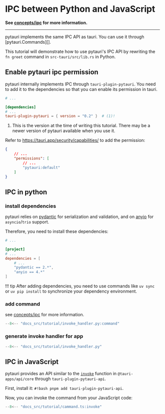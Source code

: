 # IPC between Python and JavaScript

**See [concepts/ipc](../concepts/ipc.md) for more information.**

---

pytauri implements the same IPC API as tauri. You can use it through [pytauri.Commands][].

This tutorial will demonstrate how to use pytauri's IPC API by rewriting the `fn greet` command in `src-tauri/src/lib.rs` in Python.

## Enable pytauri ipc permission

pytauri internally implements IPC through `tauri-plugin-pytauri`.
You need to add it to the dependencies so that you can enable its permission in tauri.

```toml title="src-tauri/Cargo.toml"
# ...

[dependencies]
# ...
tauri-plugin-pytauri = { version = "0.2" }  # (1)!
```

1. This is the version at the time of writing this tutorial. There may be a newer version of pytauri available when you use it.

Refer to <https://tauri.app/security/capabilities/> to add the permission:

```json title="src-tauri/capabilities/default.json"
{
    // ...
    "permissions": [
        // ...
        "pytauri:default"
    ]
}
```

## IPC in python

### install dependencies

pytauri relies on [pydantic](https://github.com/pydantic/pydantic) for serialization and validation, and on [anyio](https://github.com/agronholm/anyio) for `asyncio`/`trio` support.

Therefore, you need to install these dependencies:

```toml title="src-tauri/pyproject.toml"
# ...

[project]
# ...
dependencies = [
    # ...
    "pydantic == 2.*",
    "anyio == 4.*"
]
```

!!! tip
    After adding dependencies, you need to use commands like `uv sync` or `uv pip install` to synchronize your dependency environment.

### add command

see [concepts/ipc](../concepts/ipc.md) for more information.

```python title="src-tauri/python/__init__.py"
--8<-- "docs_src/tutorial/invoke_handler.py:command"
```

### generate invoke handler for app

```python title="src-tauri/python/__init__.py"
--8<-- "docs_src/tutorial/invoke_handler.py"
```

## IPC in JavaScript

pytauri provides an API similar to the [`invoke`](https://tauri.app/reference/javascript/api/namespacecore/#invoke) function in `@tauri-apps/api/core` through `tauri-plugin-pytauri-api`.

First, install it: `#!bash pnpm add tauri-plugin-pytauri-api`.

Now, you can invoke the command from your JavaScript code:

```ts title="src/main.ts"
--8<-- "docs_src/tutorial/cammand.ts:invoke"
```

